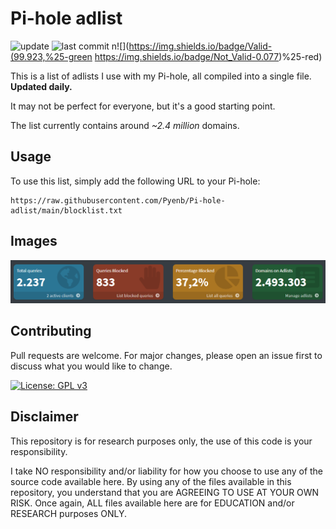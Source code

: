 # Pi-hole adlist

![update](https://github.com/Pyenb/Pi-hole-adlist/actions/workflows/generate.yml/badge.svg)
![last commit](https://img.shields.io/github/last-commit/Pyenb/Pi-hole-adlist)
n![](https://img.shields.io/badge/Valid-(99.923,%25-green https://img.shields.io/badge/Not_Valid-0.077)%25-red)

This is a list of adlists I use with my Pi-hole, all compiled into a single file. **Updated daily.**

It may not be perfect for everyone, but it's a good starting point.

The list currently contains around *~2.4 million* domains.

## Usage

To use this list, simply add the following URL to your Pi-hole:

```text
https://raw.githubusercontent.com/Pyenb/Pi-hole-adlist/main/blocklist.txt
```

## Images

![Pi-hole dashboard](images/pic.png)

## Contributing

Pull requests are welcome. For major changes, please open an issue first to discuss what you would like to change.

[![License: GPL v3](https://img.shields.io/badge/License-GPLv3-blue.svg)](https://www.gnu.org/licenses/gpl-3.0)

## Disclaimer

This repository is for research purposes only, the use of this code is your responsibility.

I take NO responsibility and/or liability for how you choose to use any of the source code available here. By using any of the files available in this repository, you understand that you are AGREEING TO USE AT YOUR OWN RISK. Once again, ALL files available here are for EDUCATION and/or RESEARCH purposes ONLY.